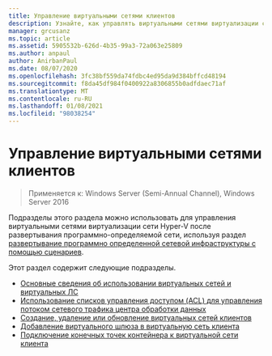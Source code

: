 ```yaml
---
title: Управление виртуальными сетями клиентов
description: Узнайте, как управлять виртуальными сетями виртуализации сети Hyper-V после развертывания программно-определяемой сети.
manager: grcusanz
ms.topic: article
ms.assetid: 5905532b-626d-4b35-99a3-72a063e25809
ms.author: anpaul
author: AnirbanPaul
ms.date: 08/07/2020
ms.openlocfilehash: 3fc38bf559da74fdbc4ed95da9d384bffcd48194
ms.sourcegitcommit: f8da45df984f0400922a8306855b0adfdaec71af
ms.translationtype: MT
ms.contentlocale: ru-RU
ms.lasthandoff: 01/08/2021
ms.locfileid: "98038254"
---
```

# <a name="manage-tenant-virtual-networks"></a>Управление виртуальными сетями клиентов

>Применяется к: Windows Server (Semi-Annual Channel), Windows Server 2016

Подразделы этого раздела можно использовать для управления виртуальными сетями виртуализации сети Hyper-V после развертывания программно-определяемой сети, используя раздел [развертывание программно определенной сетевой инфраструктуры с помощью сценариев](../../sdn/deploy/Deploy-a-Software-Defined-Network-infrastructure-using-scripts.md).

Этот раздел содержит следующие подразделы.

- [Основные сведения об использовании виртуальных сетей и виртуальных ЛС](Understanding-Usage-of-Virtual-Networks-and-VLANs.md)
- [Использование списков управления доступом (ACL) для управления потоком сетевого трафика центра обработки данных](use-acls-for-traffic-flow.md)
- [Создание, удаление или обновление виртуальных сетей клиентов](Create,-Delete,-or-Update-Tenant-Virtual-Networks.md)
- [Добавление виртуального шлюза в виртуальную сеть клиента](Add-a-Virtual-Gateway-to-a-Tenant-Virtual-Network.md)
- [Подключение конечных точек контейнера к виртуальной сети клиента](Connect-container-endpoints-to-a-Tenant-Virtual-Network.md)


